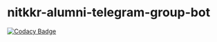 # nitkkr-alumni-telegram-group-bot

[![Codacy Badge](https://api.codacy.com/project/badge/Grade/0e77fbcb7f6e4aeeb2d78fb7a8ad5daf)](https://app.codacy.com/app/devender-yadav/nitkkr-alumni-telegram-group-bot?utm_source=github.com&utm_medium=referral&utm_content=saumye1/nitkkr-alumni-telegram-group-bot&utm_campaign=Badge_Grade_Settings)